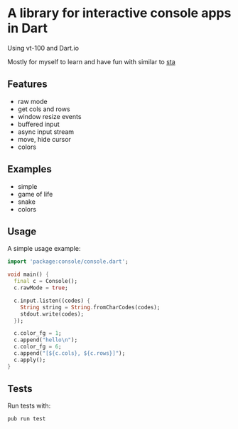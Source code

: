 # A library for interactive console apps in Dart

Using vt-100 and Dart.io

Mostly for myself to learn and have fun with similar to [sta](https://github.com/erf/sta)

## Features

- raw mode
- get cols and rows
- window resize events
- buffered input
- async input stream
- move, hide cursor
- colors

## Examples

- simple
- game of life
- snake
- colors

## Usage

A simple usage example:

```dart
import 'package:console/console.dart';

void main() {
  final c = Console();
  c.rawMode = true;

  c.input.listen((codes) {
    String string = String.fromCharCodes(codes);
    stdout.write(codes);
  });

  c.color_fg = 1;
  c.append("hello\n");
  c.color_fg = 6;
  c.append("[${c.cols}, ${c.rows}]");
  c.apply();
}
```

## Tests

Run tests with:
```
pub run test
```
